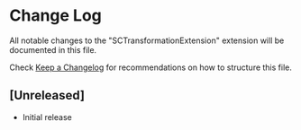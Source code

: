 # Change Log

All notable changes to the "SCTransformationExtension" extension will be documented in this file.

Check [Keep a Changelog](http://keepachangelog.com/) for recommendations on how to structure this file.

## [Unreleased]

- Initial release